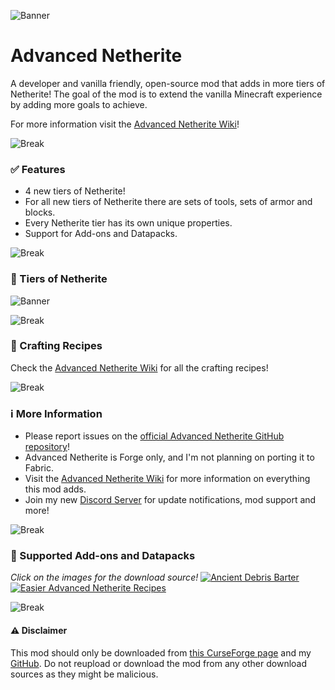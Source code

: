 ![Banner](https://i.postimg.cc/d0MjycfS/background-advancednetherite.png)
# Advanced Netherite

A developer and vanilla friendly, open-source mod that adds in more tiers of Netherite!
The goal of the mod is to extend the vanilla Minecraft experience by adding more goals to achieve.

For more information visit the [Advanced Netherite Wiki](https://github.com/Autovw/AdvancedNetherite/wiki)!

![Break](https://i.postimg.cc/FKmD9Nbm/advancednetheritebreak.png)
### ✅ Features
* 4 new tiers of Netherite!
* For all new tiers of Netherite there are sets of tools, sets of armor and blocks.
* Every Netherite tier has its own unique properties.
* Support for Add-ons and Datapacks.

![Break](https://i.postimg.cc/FKmD9Nbm/advancednetheritebreak.png)
### 💎 Tiers of Netherite
![Banner](https://i.postimg.cc/gjBv8P6w/types-of-netherite-banner.png)

![Break](https://i.postimg.cc/FKmD9Nbm/advancednetheritebreak.png)
### 🔨 Crafting Recipes
Check the [Advanced Netherite Wiki](https://github.com/Autovw/AdvancedNetherite/wiki/Crafting-Recipes) for all the crafting recipes!

![Break](https://i.postimg.cc/FKmD9Nbm/advancednetheritebreak.png)
### ℹ More Information
* Please report issues on the [official Advanced Netherite GitHub repository](https://github.com/Autovw/AdvancedNetherite/issues)!
* Advanced Netherite is Forge only, and I'm not planning on porting it to Fabric.
* Visit the [Advanced Netherite Wiki](https://github.com/Autovw/AdvancedNetherite/wiki) for more information on everything this mod adds.
* Join my new [Discord Server](https://discord.com/invite/KP3BBatuw5) for update notifications, mod support and more!

![Break](https://i.postimg.cc/FKmD9Nbm/advancednetheritebreak.png)
### 🧩 Supported Add-ons and Datapacks
_Click on the images for the download source!_
[![Ancient Debris Barter](https://i.postimg.cc/9X4B3tRN/1920x319-ancient-debris-barter-datapack-banner.png)](https://github.com/Autovw/AncientDebrisBarterDatapack/wiki)
[![Easier Advanced Netherite Recipes](https://i.postimg.cc/NfsMmNzj/1920x319-easier-advanced-netherite-recipes-datapack-banner.png)](https://github.com/Autovw/EasierAdvancedNetheriteRecipesDatapack/wiki)

![Break](https://i.postimg.cc/FKmD9Nbm/advancednetheritebreak.png)
#### ⚠️ Disclaimer
This mod should only be downloaded from [this CurseForge page](https://www.curseforge.com/minecraft/mc-mods/advanced-netherite) and my [GitHub](https://github.com/Autovw/AdvancedNetherite/releases).
Do not reupload or download the mod from any other download sources as they might be malicious.
